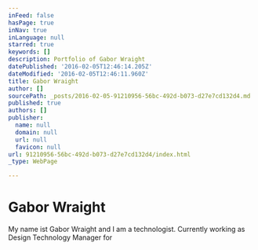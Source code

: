 ```yaml
---
inFeed: false
hasPage: true
inNav: true
inLanguage: null
starred: true
keywords: []
description: Portfolio of Gabor Wraight
datePublished: '2016-02-05T12:46:14.205Z'
dateModified: '2016-02-05T12:46:11.960Z'
title: Gabor Wraight
author: []
sourcePath: _posts/2016-02-05-91210956-56bc-492d-b073-d27e7cd132d4.md
published: true
authors: []
publisher:
  name: null
  domain: null
  url: null
  favicon: null
url: 91210956-56bc-492d-b073-d27e7cd132d4/index.html
_type: WebPage

---
```

# Gabor Wraight

My name ist Gabor Wraight and I am a technologist. Currently working as Design Technology Manager for